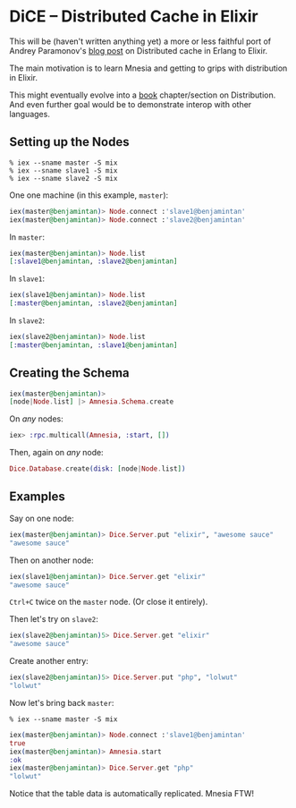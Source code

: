# DiCE – Distributed Cache in Elixir

This will be (haven't written anything yet) a more or less faithful port of Andrey Paramonov's [blog post](http://ndpar.blogspot.sg/2010/01/distributed-cache-in-erlang.html) on Distributed cache in Erlang to Elixir.

The main motivation is to learn Mnesia and getting to grips with distribution in Elixir.

This might eventually evolve into a [book](http://www.exotpbook.com) chapter/section on Distribution. And even further goal would be to demonstrate interop with other languages.

## Setting up the Nodes

```
% iex --sname master -S mix
% iex --sname slave1 -S mix
% iex --sname slave2 -S mix
```

One one machine (in this example, `master`):

```elixir
iex(master@benjamintan)> Node.connect :'slave1@benjamintan'
iex(master@benjamintan)> Node.connect :'slave2@benjamintan'
```

In `master`:

```elixir
iex(master@benjamintan)> Node.list
[:slave1@benjamintan, :slave2@benjamintan]
```

In `slave1`:

```elixir
iex(slave1@benjamintan)> Node.list
[:master@benjamintan, :slave2@benjamintan]
```

In `slave2`:

```elixir
iex(slave2@benjamintan)> Node.list
[:master@benjamintan, :slave1@benjamintan]
```

## Creating the Schema

```elixir
iex(master@benjamintan)> 
[node|Node.list] |> Amnesia.Schema.create
```

On _any_ nodes:

```elixir
iex> :rpc.multicall(Amnesia, :start, [])
```

Then, again on _any_ node:

```elixir
Dice.Database.create(disk: [node|Node.list])
```

## Examples

Say on one node:

```elixir
iex(master@benjamintan)> Dice.Server.put "elixir", "awesome sauce"
"awesome sauce"
```

Then on another node:

```elixir
iex(slave1@benjamintan)> Dice.Server.get "elixir"
"awesome sauce"
```

`Ctrl+C` twice on the `master` node. (Or close it entirely).

Then let's try on `slave2`:

```elixir
iex(slave2@benjamintan)5> Dice.Server.get "elixir"
"awesome sauce"
```

Create another entry:

```elixir
iex(slave2@benjamintan)5> Dice.Server.put "php", "lolwut"
"lolwut"
```

Now let's bring back `master`:

```
% iex --sname master -S mix
```

```elixir
iex(master@benjamintan)> Node.connect :'slave1@benjamintan'
true
iex(master@benjamintan)> Amnesia.start
:ok
iex(master@benjamintan)> Dice.Server.get "php"
"lolwut"
```

Notice that the table data is automatically replicated. Mnesia FTW!
